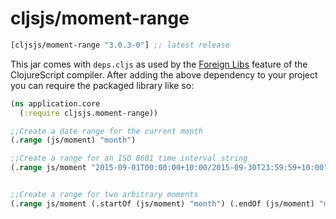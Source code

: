 # cljsjs/moment-range

[](dependency)
```clojure
[cljsjs/moment-range "3.0.3-0"] ;; latest release
```
[](/dependency)

This jar comes with `deps.cljs` as used by the [Foreign Libs][flibs] feature
of the ClojureScript compiler. After adding the above dependency to your project
you can require the packaged library like so:

```clojure
(ns application.core
  (:require cljsjs.moment-range))

;;Create a date range for the current month
(.range (js/moment) "month")

;;Create a range for an ISO 8601 time interval string
(.range js/moment "2015-09-01T00:00:00+10:00/2015-09-30T23:59:59+10:00")


;;Create a range for two arbitrary moments
(.range js/moment (.startOf (js/moment) "month") (.endOf (js/moment) "month"))
```

[flibs]: https://clojurescript.org/reference/packaging-foreign-deps
